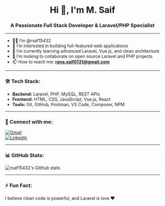 <h1 align="center">Hi 👋, I'm M. Saif</h1>
<h3 align="center">A Passionate Full Stack Developer & Laravel/PHP Specialist</h3>

---

- 👨‍💻 I’m @rsaf15432  
- 👀 I’m interested in building full-featured web applications  
- 🌱 I’m currently learning advanced Laravel, Vue.js, and clean architecture  
- 💞️ I’m looking to collaborate on open source Laravel and PHP projects  
- 📫 How to reach me: **rana.saif0131@gmail.com**

---

### 🛠️ Tech Stack:
- **Backend:** Laravel, PHP, MySQL, REST APIs  
- **Frontend:** HTML, CSS, JavaScript, Vue.js, React  
- **Tools:** Git, GitHub, Postman, VS Code, Composer, NPM  

---

### 🔗 Connect with me:
[![Gmail](https://img.shields.io/badge/Gmail-D14836?style=flat&logo=gmail&logoColor=white)](mailto:rana.saif0131@gmail.com)  
[![LinkedIn](https://img.shields.io/badge/LinkedIn-0A66C2?style=flat&logo=linkedin&logoColor=white)](https://www.linkedin.com/in/rana-saif-819572370) <!-- Replace with your LinkedIn -->

---

### 📊 GitHub Stats:
![rsaf15432's GitHub stats](https://github-readme-stats.vercel.app/api?username=rsaf15432&show_icons=true&theme=radical)

---

### ⚡ Fun Fact:
I believe clean code is powerful, and Laravel is love ❤️

